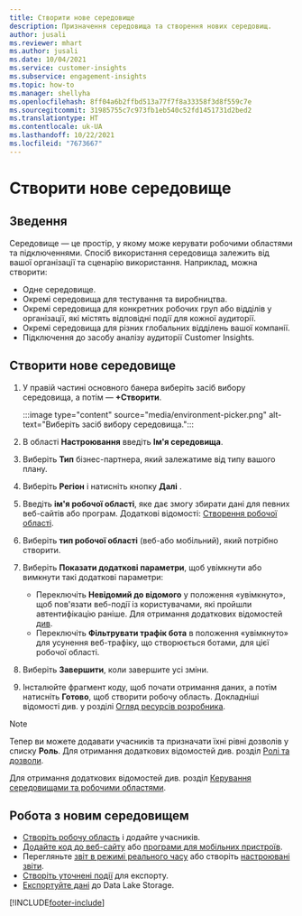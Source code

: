 ```yaml
---
title: Створити нове середовище
description: Призначення середовища та створення нових середовищ.
author: jusali
ms.reviewer: mhart
ms.author: jusali
ms.date: 10/04/2021
ms.service: customer-insights
ms.subservice: engagement-insights
ms.topic: how-to
ms.manager: shellyha
ms.openlocfilehash: 8ff04a6b2ffbd513a77f7f8a33358f3d8f559c7e
ms.sourcegitcommit: 31985755c7c973fb1eb540c52fd1451731d2bed2
ms.translationtype: HT
ms.contentlocale: uk-UA
ms.lasthandoff: 10/22/2021
ms.locfileid: "7673667"
---
```

# <a name="create-a-new-environment"></a>Створити нове середовище 

## <a name="overview"></a>Зведення

Середовище — це простір, у якому може керувати робочими областями та підключеннями. Спосіб використання середовища залежить від вашої організації та сценарію використання. Наприклад, можна створити:

- Одне середовище.
- Окремі середовища для тестування та виробництва.
- Окремі середовища для конкретних робочих груп або відділів у організації, які містять відповідні події для кожної аудиторії.
- Окремі середовища для різних глобальних відділень вашої компанії.
- Підключення до засобу аналізу аудиторії Customer Insights.

## <a name="create-a-new-environment"></a>Створити нове середовище

1. У правій частині основного банера виберіть засіб вибору середовища, а потім — **+Створити**.

   :::image type="content" source="media/environment-picker.png" alt-text="Виберіть засіб вибору середовища.":::

1. В області **Настроювання** введіть **Ім'я середовища**.

1. Виберіть **Тип** бізнес-партнера, який залежатиме від типу вашого плану.

1. Виберіть **Регіон** і натисніть кнопку **Далі** . 

1. Введіть **ім'я робочої області**, яке дає змогу збирати дані для певних веб-сайтів або програм. Додаткові відомості: [Створення робочої області](create-workspace.md).

1. Виберіть **тип робочої області** (веб-або мобільний), який потрібно створити. 

1. Виберіть **Показати додаткові параметри**, щоб увімкнути або вимкнути такі додаткові параметри:

   - Переключіть **Невідомий до відомого** у положення «увімкнуто», щоб пов'язати веб-події із користувачами, які пройшли автентифікацію раніше. Для отримання додаткових відомостей [див](unknown-to-known.md).
   - Переключіть **Фільтрувати трафік бота** в положення «увімкнуто» для усунення веб-трафіку, що створюється ботами, для цієї робочої області. 

1. Виберіть **Завершити**, коли завершите усі зміни. 

1. Інсталюйте фрагмент коду, щоб почати отримання даних, а потім натисніть **Готово**, щоб створити робочу область. Докладніші відомості див. у розділі [Огляд ресурсів розробника](developer-resources.md).

> [!NOTE]
> Тепер ви можете додавати учасників та призначати їхні рівні дозволів у списку **Роль**. Для отримання додаткових відомостей див. розділ [Ролі та дозволи](user-roles.md). 

Для отримання додаткових відомостей див. розділ [Керування середовищами та робочими областями](manage-environments-workspaces.md).

## <a name="work-with-your-new-environment"></a>Робота з новим середовищем

- [Створіть робочу область](../engagement-insights/create-workspace.md) і додайте учасників.
- [Додайте код до веб-сайту](../engagement-insights/instrument-website.md) або [програми для мобільних пристроїв](../engagement-insights/developer-resources.md#capture-events-from-mobile-apps).
- Перегляньте [звіт в режимі реального часу](../engagement-insights/view-reports.md) або створіть [настроювані звіти](../engagement-insights/custom-reports.md).
- [Створіть уточнені події](../engagement-insights/refined-events.md) для експорту.
- [Експортуйте дані](../engagement-insights/export-events.md) до Data Lake Storage.

[!INCLUDE[footer-include](../includes/footer-banner.md)]

